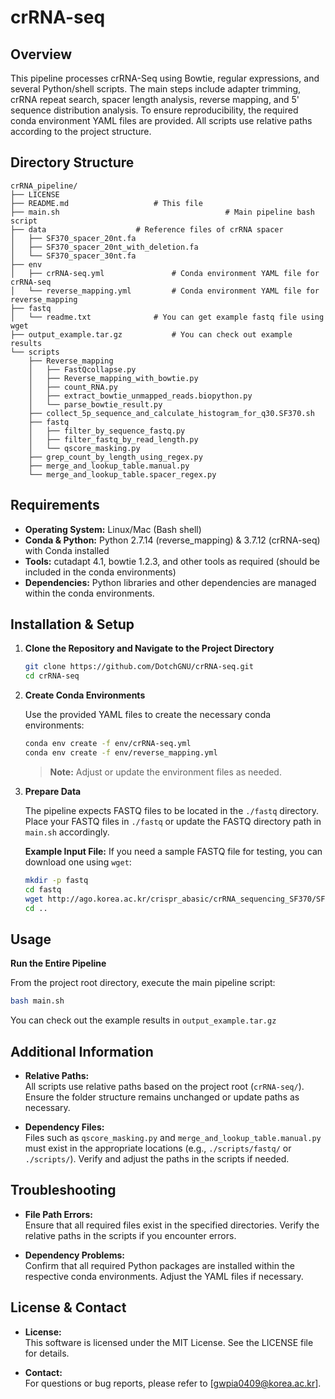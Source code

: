 # crRNA-seq

## Overview

This pipeline processes crRNA-Seq using Bowtie, regular expressions, and several Python/shell scripts. The main steps include adapter trimming, crRNA repeat search, spacer length analysis, reverse mapping, and 5' sequence distribution analysis. To ensure reproducibility, the required conda environment YAML files are provided. All scripts use relative paths according to the project structure.

## Directory Structure

```
crRNA_pipeline/
├── LICENSE
├── README.md					# This file
├── main.sh                                     # Main pipeline bash script 
├── data					# Reference files of crRNA spacer
│   ├── SF370_spacer_20nt.fa
│   ├── SF370_spacer_20nt_with_deletion.fa
│   └── SF370_spacer_30nt.fa
├── env						
│   ├── crRNA-seq.yml				# Conda environment YAML file for crRNA-seq
│   └── reverse_mapping.yml			# Conda environment YAML file for reverse_mapping
├── fastq
│   └── readme.txt				# You can get example fastq file using wget
├── output_example.tar.gz			# You can check out example results 
└── scripts
    ├── Reverse_mapping
    │   ├── FastQcollapse.py
    │   ├── Reverse_mapping_with_bowtie.py
    │   ├── count_RNA.py
    │   ├── extract_bowtie_unmapped_reads.biopython.py
    │   └── parse_bowtie_result.py
    ├── collect_5p_sequence_and_calculate_histogram_for_q30.SF370.sh
    ├── fastq
    │   ├── filter_by_sequence_fastq.py
    │   ├── filter_fastq_by_read_length.py
    │   └── qscore_masking.py
    ├── grep_count_by_length_using_regex.py
    ├── merge_and_lookup_table.manual.py
    └── merge_and_lookup_table.spacer_regex.py
```

## Requirements

- **Operating System:** Linux/Mac (Bash shell)
- **Conda & Python:** Python 2.7.14 (reverse_mapping) & 3.7.12 (crRNA-seq) with Conda installed
- **Tools:** cutadapt 4.1, bowtie 1.2.3, and other tools as required (should be included in the conda environments)
- **Dependencies:** Python libraries and other dependencies are managed within the conda environments.

## Installation & Setup

1. **Clone the Repository and Navigate to the Project Directory**

   ```bash
   git clone https://github.com/DotchGNU/crRNA-seq.git
   cd crRNA-seq
   ```

2. **Create Conda Environments**

   Use the provided YAML files to create the necessary conda environments:

   ```bash
   conda env create -f env/crRNA-seq.yml
   conda env create -f env/reverse_mapping.yml
   ```

   > **Note:** Adjust or update the environment files as needed.


3. **Prepare Data**

   The pipeline expects FASTQ files to be located in the `./fastq` directory. Place your FASTQ files in `./fastq` or update the FASTQ directory path in `main.sh` accordingly.

   **Example Input File:**
   If you need a sample FASTQ file for testing, you can download one using `wget`:
   ```bash
   mkdir -p fastq
   cd fastq
   wget http://ago.korea.ac.kr/crispr_abasic/crRNA_sequencing_SF370/SF370_1a.R1.fastq.gz
   cd ..
   ```

## Usage

**Run the Entire Pipeline**

   From the project root directory, execute the main pipeline script:

   ```bash
   bash main.sh
   ```

   You can check out the example results in `output_example.tar.gz` 

## Additional Information

- **Relative Paths:**\
  All scripts use relative paths based on the project root (`crRNA-seq/`). Ensure the folder structure remains unchanged or update paths as necessary.

- **Dependency Files:**\
  Files such as `qscore_masking.py` and `merge_and_lookup_table.manual.py` must exist in the appropriate locations (e.g., `./scripts/fastq/` or `./scripts/`). Verify and adjust the paths in the scripts if needed.

## Troubleshooting

- **File Path Errors:**\
  Ensure that all required files exist in the specified directories. Verify the relative paths in the scripts if you encounter errors.

- **Dependency Problems:**\
  Confirm that all required Python packages are installed within the respective conda environments. Adjust the YAML files if necessary.

## License & Contact

- **License:**\
This software is licensed under the MIT License. See the LICENSE file for details.

- **Contact:**\
  For questions or bug reports, please refer to [gwpia0409@korea.ac.kr].


